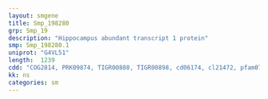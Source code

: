```yaml
---
layout: smgene
title: Smp_198280
grp: Smp_19
description: "Hippocampus abundant transcript 1 protein"
smp: Smp_198280.1
uniprot: "G4VL51"
length:  1239
cdd: "COG2814, PRK09874, TIGR00880, TIGR00898, cd06174, cl21472, pfam07690"
kk: ns
categories: sm
---
```

